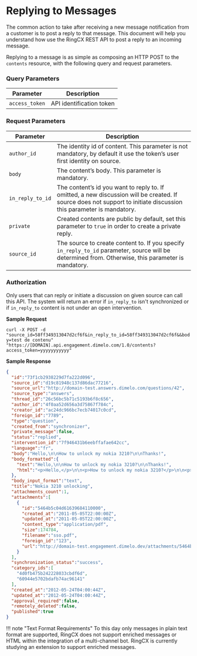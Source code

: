 # Replying to Messages

The common action to take after receiving a new message notification from a customer is to post a reply to that message. This document will help you understand how use the RingCX REST API to post a reply to an incoming message. 

Replying to a message is as simple as composing an HTTP POST to the `contents` resource, with the following query and request parameters. 

### Query Parameters

| Parameter | Description |
|-|-|
| `access_token` | API identification token | 

### Request Parameters

| Parameter | Description |
|-|-|
| `author_id` | The identity id of content. This parameter is not mandatory, by default it use the token’s user first identity on source. |
| `body` | The content’s body. This parameter is mandatory. | 
| `in_reply_to_id` | The content’s id you want to reply to. If omitted, a new discussion will be created. If source does not support to initiate discussion this parameter is mandatory. |
| `private` | Created contents are public by default, set this parameter to `true` in order to create a private reply. |
| `source_id` | The source to create content to. If you specify `in_reply_to_id` parameter, source will be determined from. Otherwise, this parameter is mandatory. |

### Authorization

Only users that can reply or initiate a discussion on given source can call this API. The system will return an error if `in_reply_to` isn't synchronized or if `in_reply_to` content is not under an open intervention.

**Sample Request**

`curl -X POST -d "source_id=58ff349313047d2cf6f&in_reply_to_id=58ff349313047d2cf6f&&body=test de contenu" "https://[DOMAIN].api.engagement.dimelo.com/1.0/contents?access_token=yyyyyyyyyyy"`

**Sample Response**

```json
{
  "id":"73f1cb2938229d7fa222d096",
  "source_id":"d19c81948c137d86dac77216",
  "source_url":"http://domain-test.answers.dimelo.com/questions/42",
  "source_type":"answers",
  "thread_id":"26c56bc5b71c5193b6f8c656",
  "author_id":"4f0aa52d656a3d75867f784c",
  "creator_id":"ac24dc966bc7ecb74017c0cd",
  "foreign_id":"7789",
  "type":"question",
  "created_from":"synchronizer",
  "private_message":false,
  "status":"replied",
  "intervention_id":"7f946431b6eebffafae642cc",
  "language":"fr",
  "body":"Hello,\n\nHow to unlock my nokia 3210?\n\nThanks!",
  "body_formatted":{
    "text":"Hello,\n\nHow to unlock my nokia 3210?\n\nThanks!",
    "html":"<p>Hello,</p>\n\n<p>How to unlock my nokia 3210?</p>\n\n<p>Thanks!</p>"
  },
  "body_input_format":"text",
  "title":"Nokia 3210 unlocking",
  "attachments_count":1,
  "attachments":[
    {
      "id":"5464b5c04d61639684110000",
      "created_at":"2011-05-05T22:00:00Z",
      "updated_at":"2011-05-05T22:00:00Z",
      "content_type":"application/pdf",
      "size":174784,
      "filename":"sso.pdf",
      "foreign_id":"123",
      "url":"http://domain-test.engagement.dimelo.dev/attachments/5464b5c04d61639684110000"
    }
  ],
  "synchronization_status":"success",
  "category_ids":[
    "4d0fb475b242228033cbdf6d",
    "60944e5702bdafb74ac96141"
  ],
  "created_at":"2012-05-24T04:00:44Z",
  "updated_at":"2012-05-24T04:00:44Z",
  "approval_required":false,
  "remotely_deleted":false,
  "published":true
}
```

!!! note "Text Format Requirements"
    To this day only messages in plain text format are supported, RingCX does not support enriched messages or HTML within the integration of a multi-channel bot. RingCX is currently studying an extension to support enriched messages.
